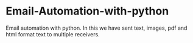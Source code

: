 # Email-Automation-with-python
Email automation with python. In this we have sent text, images, pdf and html format text to multiple receivers.
